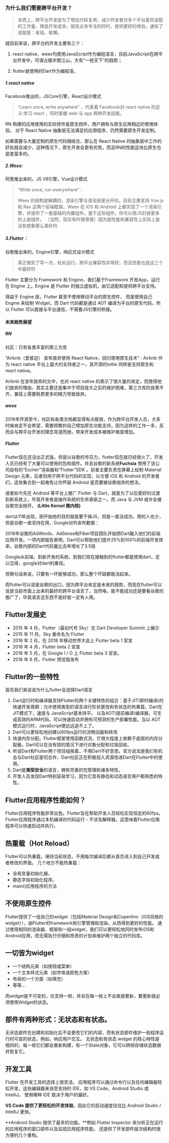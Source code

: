 ### 为什么我们需要跨平台开发？
> 本质上，跨平台开发是为了增加代码复用，减少开发者对多个平台差异适配的工作量，降低开发成本，提高业务专注的同时，提供更好的体验。通俗了说就是：省钱、偷懒。

就目前来说，跨平台的开发主要有三个：
1. react native、weex均使用JavaScript作为编程语言，目前JavaScript在跨平台开发中，可谓占据半壁江山，大有“一统天下”的趋势；

2. flutter是使用的Dart作为编程语。

##### 1.react native
Facebook推出的，JSCore引擎，React设计模式
> “Learn once, write anywhere” ，代表着 Facebook对 react native 的定义:学习 react ，同时掌握 web 与 app 两种开发技能。

RN 构建的应用使用的实际控件是原生控件，用户拥有与原生应用相近的使用体验。 对于 React Native 抽象层无法满足的应用程序，仍然需要原生开发定制。

如果需要与大量定制的原生代码相结合，那么在 React Native 的抽象层中工作的好处就会减少，这种情况下，原生开发会更有优势。而且RN的性能这块比原生也是差蛮多的。

##### 2.Weex:
阿里推出来的，JS V8引擎，Vue设计模式
> “Write once, run everywhere”：
>
> Weex 的结构是解耦的，渲染引擎与语法层是分开的，目前主要支持 Vue.js 和 Rax 这两个前端框架。Weex 在 iOS 和 Android 上都实现了一个渲染引擎，并提供了一套基础的内置组件。基于这些组件，你可以用JS封装更多的上层组件。 （当然，现实有时很骨感）因为就性能和兼容性上实际上是没有想象那么美好的

##### 3.Flutter：
谷歌推出来的，Engine引擎，响应式设计模式
> 真正做到了写一次，处处运行，跨平台兼容性非常好，而且性能也是这三个中最好的

Flutter 主要分为 Framework 和 Engine，我们基于Framework 开发App，运行在 Engine 上。Engine 是 Flutter 的独立虚拟机，由它适配和提供跨平台支持。

得益于 Engine 层，Flutter 甚至不使用移动平台的原生控件， 而是使用自己 Engine 来绘制 Widget，而 Dart 代码都是通过 AOT 编译为平台的原生代码，所以 Flutter 可以直接与平台通信，不需要JS引擎的桥接。

#### 未来趋势展望
##### RN
社区：已有各类丰富的第三方库

“Airbnb（爱彼迎） 宣布放弃使用 React Native，回归使用原生技术” : Airbnb 作为 react native 平台上最大的支持者之一，其开源的lottie 同样是支持原生和 react native。

Airbnb 在宣布放弃的文中，也对 react native 的表示了很大量的肯定，而使得他们放弃的理由，其实主要还是集中于项目庞大之后的维护困难，第三方库的良莠不齐，兼容上需要耗费更多的精力导致放弃。

##### weex
2016年开源至今，社区和各类文档都显得有点疲弱，作为跨平台开发人员，大多时候肯定不会希望，需要频繁的自己增加原生功能支持，因为这样的工作一多，反而会与跨平台开发的理念背道而驰，带来开发成本被维护难度增加。

##### Flutter
Flutter现在还没出正式版，但是以谷歌的号召力，flutter现在就已经很火了，开发人员已经有了大量可以使用的包和插件。并且谷歌的新系统**Fuchsia** 使用了该公司自有的“Escher”渲染器和“Flutter”SDK 。前者主要负责在屏幕上绘制 Material Design 元素，后者则用于跨平台代码的实现，以方便 iOS 和 Android 的开发者们。这些集合到一起难免让你怀疑 Android 是否要被谷歌抛弃的想法。

或者如今先在 Android 等平台上推广 Flutter 与 Dart，就是为了以后更好的过渡到新系统上，毕竟开发者是操作系统的生命源泉之一。而 Java 与 JVM 或许会被谷歌完全抛开。
**(Little Kernel 微内核)**



dart从11年出现，刚开始他的目的就是要干掉JS，但是一直没成功，用的人也少，但是谷歌一直坚持在用，Google对外宣布数据：

2016年谷歌的AdWords、AdSense和Fiber项目团队开始把Dart融入他们的前端应用开发。一项内部报告表明，Dart可以帮助他们提升25%到100%的前端开发效率。谷歌内部的Dart代码量比去年增长了3.5倍

Google从前端，到新开发的系统，到我们现在接触到的flutter都是使用dart，足以见得，google对dart的重视。

但换句话来说，只要有一环能够成功，那么整个环路都能活起来。

而flutter可以说是谷歌的出口，因为跨平台肯定是未来的趋势，而现在flutter可以说是当前市面上出来的最好的跨平台语言了，当然咯，能不能成功还是要看谷歌的推广了，毕竟语言这东西不是好就一定有人用。

## Flutter发展史

- 2015 年 4 月，Flutter（最初代号 Sky）在 Dart Developer Summit 上展示
- 2015 年 11 月，Sky 重命名为 Flutter
- 2018 年 2 月，在 2018 年移动世界大会上 Flutter beta 1 官宣
- 2018 年 4 月，Flutter beta 2 官宣
- 2018 年 5 月，在 Google I / O 上 Flutter beta 3 官宣。
- 2018 年 6 月，Flutter 预览版发布

## Flutter的一些特性

首先我们来说说为什么flutter会选择Dart语言

1. Dart运行时和编译器支持Flutter的两个关键特性的组合：基于JIT(即时编译)的快速开发周期：允许使用类型的语言进行形状更改和有状态的热重载，Dart在 JIT模式下，速度与 JavaScript基本持平。 以及AOT(提前编译)编译器，可生成高效的ARM代码，可以快速启动并拥有可预测的生产部署性能。当以 AOT模式运行时，JavaScript便远远追不上了。
2. Dart可以更轻松地创建以60fps运行的流畅动画和转场
3. 快速内存分配。Flutter框架使用函数式流，它很大程度上依赖于底层的内存分配器，Dart可以在没有锁的情况下进行对象分配和垃圾回收。
4. 听说Dart和Flutter两个项目组挨着，不用Dart不好意思。官方说法是我们有机会与Dart社区密切合作，Dart社区正在积极投入资源改进Dart在Flutter中的使用。
5. Dart是**类型安全**的语言，拥有完善的包管理和诸多特性。
6. 开发人员发现Dart特别容易学习，因为它具有静态和动态语言用户都熟悉的特性。

## Flutter应用程序性能如何？

Flutter应用程序性能非常出色。Flutter旨在帮助开发人员轻松实现恒定的60fps。Flutter应用程序通过本机编译的代码运行 - 不涉及解释器。这意味着Flutter应用程序可以快速启动并执行。

## 热重载（Hot Reload）

Flutter可以热重载，保持当前状态，不用每次编译后都从首页进入到自己开发或者修改的界面。
几个地方不能热重载：
- 全局变量初始化器。
- 静态字段初始化程序。
- main()应用程序的方法

## 不使用原生控件

Flutter提供了一组自己的widget（包括Material Design和Cupertino（iOS风格的widget）），由Flutter的framework和引擎管理和渲染。从而得到更好的性能。
通过使用相同的渲染器、框架和一组widget，我们可以更轻松地同时发布iOS和Android应用，而无需执行仔细和昂贵的计划来维护两个独立的代码库。

## 一切皆为widget

- 一个结构元素（如按钮或菜单）
- 一个文本样式元素（如字体或颜色方案）
- 布局的一个方面（如填充）
- 等等…

而widget是不可变的，仅支持一帧，并且在每一帧上不会直接更新，要更新就必须使用Widget的状态。

## 部件有两种形式：无状态和有状态。

无状态部件在创建和初始化后不会更改它们的内容，而有状态部件维护一些程序运行时可变的状态，例如，响应用户交互。 无状态和有状态 widget 的核心特性是相同的，每一帧它们都会重新构建，有一个State对象，它可以跨帧存储状态数据并恢复它。

## 开发工具

Flutter 在开发工具的选择上很灵活。 应用程序可以通过命令行以及任何编辑器轻松开发，这些编辑器来自受支持的 IDE，如 VS Code，Android Studio 或 IntelliJ。 使用哪种 IDE 取决于用户的偏好。

**VS Code 提供了更轻松的开发体验**，因此它的启动速度往往比 Android Studio / IntelliJ 更快。

**Android Studio 提供了最多的功能。**例如 Flutter Inspector 来分析正在运行的应用程序的窗口部件以及监视应用程序性能。 还提供了开发部件层次结构时很方便的几个重构。

